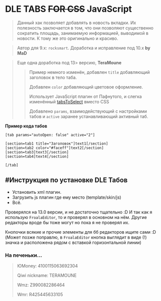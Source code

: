 DLE TABS ~~FOR CSS~~ JavaScript
=
> Данный хак позволяет добавлять в новость вкладки. Их полезность заключается в том, что они позволяют существенно сократить площадь, занимаемую информацией, выводимой в новости. К тому же это оригинально и красиво.

> Автор для 9.x: ``rocksmart``. Доработка и исправление под 10.x **by MaD**

> Еще одна доработка под 13> версию, **TeraMoune**
>> Пример немного изменён, добавлен `title` добавляющий заголовок в тело таба.
>>
>> Добавлен `color` добавляющий цветовое оформление.
>>
>> Использует JavaScript плагин от Пафнутого, и слегка изменённый [tabsToSelect](https://github.com/TeraMoune/tabsToSelect) вместо CSS
>>
>> Добавлено `params`, взаимодействующий с настройками табов и `active` заранее устанавливающий активный таб.

**Пример кода табов**
```
[tab params="autoOpen: false" active="2"]

[section=tab1 title="Заголовок"]text1[/section]
[section=tab2 color="#faceff"]text2[/section]
[section=tab3]text3[/section]
[section=tab4]text4[/section]

[/tab]
```
#Инструкция по установке DLE Табов
--------------
 - Установить xml плагин.
 - Загрузить js плагин где ему место (template/skin/js)
 - Всё.

Проверялся на 13.0 версии, и не достаточно тщательно :D И так как я использую `FroalaEditor`, то и проверял в основном на нём. Другие редакторы вроде бы тоже могут но пока я не проверял их.

Кнопочки всякие и прочие элементы для бб редакторов ищите сами :D (Может позже поправлю, в `FroalaEditor` кнопка выглядит в виде (!) значка и расположена рядом с вставкой горизонтальной линии)

### На печеньки...
> ЮMoney: 4100115063692304
> 
> Qiwi nickname: TERAMOUNE
> 
> Wmz: Z990082286464
> 
> Wmr: R425445633105

